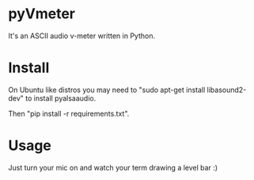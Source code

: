 pyVmeter
========

It's an ASCII audio v-meter written in Python.

# Install

On Ubuntu like distros you may need to "sudo apt-get install libasound2-dev" to install pyalsaaudio.

Then "pip install -r requirements.txt".

# Usage

Just turn your mic on and watch your term drawing a level bar :)

